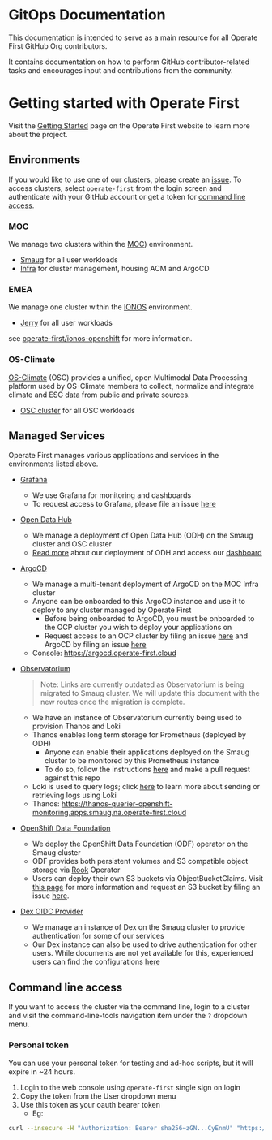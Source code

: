 # GitOps Documentation

This documentation is intended to serve as a main resource for all Operate First GitHub Org contributors.

It contains documentation on how to perform GitHub contributor-related tasks and encourages input and contributions from
the community.

# Getting started with Operate First

Visit the [Getting Started](https://www.operate-first.cloud/getting-started) page on the Operate First website to learn more about the project.

## Environments

If you would like to use one of our clusters, please create an [issue][3].
To access clusters, select `operate-first` from the login screen and authenticate with your GitHub account or get a token for [command line access](#command-line-access).

### MOC

We manage two clusters within the [MOC](http://massopen.cloud)) environment.

- [Smaug][smaug] for all user workloads
- [Infra][infra] for cluster management, housing ACM and ArgoCD

### EMEA

We manage one cluster within the [IONOS](https://www.ionos.de/) environment.

- [Jerry](https://console-openshift-console.apps.jerry.ionos.emea.operate-first.cloud/) for all user workloads

see [operate-first/ionos-openshift](https://github.com/operate-first/ionos-openshift) for more information.

### OS-Climate

[OS-Climate][24] (OSC) provides a unified, open Multimodal Data Processing platform used by OS-Climate members to collect, normalize and integrate climate and ESG data from public and private sources.

- [OSC cluster][osc-cl] for all OSC workloads

## Managed Services

Operate First manages various applications and services in the environments listed above.

* [Grafana][6]

    * We use Grafana for monitoring and dashboards
    * To request access to Grafana, please file an issue [here][7]

* [Open Data Hub][15]
    * We manage a deployment of Open Data Hub (ODH) on the Smaug cluster and OSC cluster
    * [Read more][odh1] about our deployment of ODH and access our [dashboard][odh2]

* [ArgoCD][17]
    * We manage a multi-tenant deployment of ArgoCD on the MOC Infra cluster
    * Anyone can be onboarded to this ArgoCD instance and use it to deploy to any cluster managed by Operate First
        * Before being onboarded to ArgoCD, you must be onboarded to the OCP cluster you wish to deploy your applications on
        * Request access to an OCP cluster by filing an issue [here][4] and ArgoCD by filing an issue [here][5]
    * Console: https://argocd.operate-first.cloud

* [Observatorium][18]

    > Note: Links are currently outdated as Observatorium is being migrated to Smaug cluster. We will update this document with the new routes once the migration is complete.
    * We have an instance of Observatorium currently being used to provision Thanos and Loki
    * Thanos enables long term storage for Prometheus (deployed by ODH)
        * Anyone can enable their applications deployed on the Smaug cluster to be monitored by this Prometheus instance
        * To do so, follow the instructions [here][8] and make a pull request against this repo
    * Loki is used to query logs; click [here][9] to learn more about sending or retrieving logs using Loki
    * Thanos: https://thanos-querier-openshift-monitoring.apps.smaug.na.operate-first.cloud

* [OpenShift Data Foundation][20]
    * We deploy the OpenShift Data Foundation (ODF) operator on the Smaug cluster
    * ODF provides both persistent volumes and S3 compatible object storage via [Rook][12] Operator
    * Users can deploy their own S3 buckets via ObjectBucketClaims. Visit [this page][13] for more information and request an S3 bucket by filing an issue [here][10].

* [Dex OIDC Provider][21]

    * We manage an instance of Dex on the Smaug cluster to provide authentication for some of our services
    * Our Dex instance can also be used to drive authentication for other users. While documents are not yet available for this, experienced users can find the configurations [here][11]

## Command line access

If you want to access the cluster via the command line, login to a cluster and visit the
command-line-tools navigation item under the `?` dropdown menu.

### Personal token

You can use your personal token for testing and ad-hoc scripts, but it will expire in ~24 hours.

1. Login to the web console using `operate-first` single sign on login
2. Copy the token from the User dropdown menu
3. Use this token as your oauth bearer token
   * Eg:
```bash
curl --insecure -H "Authorization: Bearer sha256~zGN...CyEnmU" "https://api.jerry.ionos.emea.operate-first.cloud:6443/apis/user.openshift.io/v1/users/~"
```


[3]: https://github.com/operate-first/support/issues/new?assignees=&labels=onboarding&template=onboarding_to_cluster.yaml&title=
[4]: https://github.com/operate-first/support/issues/new?assignees=&labels=onboarding&template=onboarding_to_cluster.yaml&title=
[5]: https://github.com/operate-first/support/issues/new?assignees=&labels=onboarding&template=onboarding_argocd.yaml&title=
[6]: https://grafana.com/
[7]: https://github.com/operate-first/support/issues
[8]: https://github.com/operate-first/support/blob/main/docs/add_service_monitoring.md
[9]: https://www.operate-first.cloud/users/apps/docs/observatorium/loki/README.md
[10]: https://github.com/operate-first/support/issues/new?assignees=first-operator&labels=kind%2Fonboarding%2Carea%2Fbucket&template=ceph_bucket_request.yaml&title=BUCKET%3A+%3Cname%3E
[11]: https://github.com/operate-first/apps/tree/master/dex
[12]: https://rook.io/
[13]: odf/claiming_object_store.md
[14]: https://massopen.cloud/
[15]: https://opendatahub.io/
[17]: https://argoproj.github.io/argo-cd/
[18]: https://github.com/observatorium
[20]: https://cloud.redhat.com/products/container-storage/?extIdCarryOver=true&sc_cid=701f2000001Css5AAC
[21]: https://github.com/dexidp/dex
[24]: https://github.com/os-climate/os_c_data_commons
[smaug]: https://console-openshift-console.apps.smaug.na.operate-first.cloud/
[infra]: https://console-openshift-console.apps.moc-infra.massopen.cloud/
[osc-cl]: https://console-openshift-console.apps.odh-cl1.apps.os-climate.org/dashboards
[odh1]: odh/README.md
[odh2]: https://odh.operate-first.cloud/
